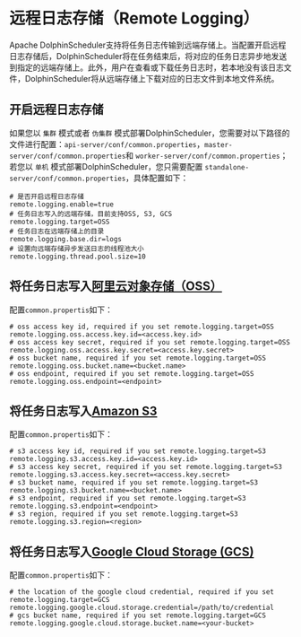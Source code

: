 # 远程日志存储（Remote Logging）

Apache DolphinScheduler支持将任务日志传输到远端存储上。当配置开启远程日志存储后，DolphinScheduler将在任务结束后，将对应的任务日志异步地发送到指定的远端存储上。此外，用户在查看或下载任务日志时，若本地没有该日志文件，DolphinScheduler将从远端存储上下载对应的日志文件到本地文件系统。

## 开启远程日志存储

如果您以 `集群` 模式或者 `伪集群` 模式部署DolphinScheduler，您需要对以下路径的文件进行配置：`api-server/conf/common.properties`，`master-server/conf/common.properties`和 `worker-server/conf/common.properties`；
若您以 `单机` 模式部署DolphinScheduler，您只需要配置 `standalone-server/conf/common.properties`，具体配置如下：

```properties
# 是否开启远程日志存储
remote.logging.enable=true
# 任务日志写入的远端存储，目前支持OSS, S3, GCS
remote.logging.target=OSS
# 任务日志在远端存储上的目录
remote.logging.base.dir=logs
# 设置向远端存储异步发送日志的线程池大小
remote.logging.thread.pool.size=10
```

## 将任务日志写入[阿里云对象存储（OSS）](https://www.aliyun.com/product/oss)

配置`common.propertis`如下：

```properties
# oss access key id, required if you set remote.logging.target=OSS
remote.logging.oss.access.key.id=<access.key.id>
# oss access key secret, required if you set remote.logging.target=OSS
remote.logging.oss.access.key.secret=<access.key.secret>
# oss bucket name, required if you set remote.logging.target=OSS
remote.logging.oss.bucket.name=<bucket.name>
# oss endpoint, required if you set remote.logging.target=OSS
remote.logging.oss.endpoint=<endpoint>
```

## 将任务日志写入[Amazon S3](https://aws.amazon.com/cn/s3/)

配置`common.propertis`如下：

```properties
# s3 access key id, required if you set remote.logging.target=S3
remote.logging.s3.access.key.id=<access.key.id>
# s3 access key secret, required if you set remote.logging.target=S3
remote.logging.s3.access.key.secret=<access.key.secret>
# s3 bucket name, required if you set remote.logging.target=S3
remote.logging.s3.bucket.name=<bucket.name>
# s3 endpoint, required if you set remote.logging.target=S3
remote.logging.s3.endpoint=<endpoint>
# s3 region, required if you set remote.logging.target=S3
remote.logging.s3.region=<region>
```

## 将任务日志写入[Google Cloud Storage (GCS)](https://cloud.google.com/storage)

配置`common.propertis`如下：

```properties
# the location of the google cloud credential, required if you set remote.logging.target=GCS
remote.logging.google.cloud.storage.credential=/path/to/credential
# gcs bucket name, required if you set remote.logging.target=GCS
remote.logging.google.cloud.storage.bucket.name=<your-bucket>
```

